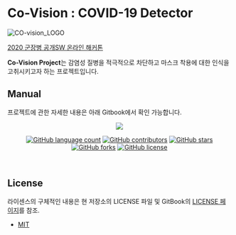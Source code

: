 # Co-Vision : COVID-19 Detector
![CO-vision\_LOGO](https://user-images.githubusercontent.com/41141851/97099932-c0968d00-16d1-11eb-96b0-1afd2c0c455f.PNG)

[2020 군장병 공개SW 온라인 해커톤](https://osam.kr/main/page.jsp?pid=offline.offline19)

**Co-Vision Project**는 감염성 질병을 적극적으로 차단하고 마스크 착용에 대한 인식을 고취시키고자 하는 프로젝트입니다.

## Manual
프로젝트에 관한 자세한 내용은 아래 Gitbook에서 확인 가능합니다.
<p align="center">
<a href="https://co-vision.gitbook.io/co-vision-1//">
<img src="https://img.shields.io/badge/GitBook-project_doc-blue?&style=for-the-badge&logo=github">
</a>
</p>

<p align="center">
	<a href="https://github.com/osamhack2020/IoT_COVID19-Detector_CO-vision/search?l=TSX&type=code"><img alt="GitHub language count" src="https://img.shields.io/github/languages/count/osamhack2020/IoT_COVID19-Detector_CO-vision"></a>
	<a href="https://github.com/osamhack2020/IoT_COVID19-Detector_CO-vision/graphs/contributors"><img alt="GitHub contributors" src="https://img.shields.io/github/contributors/osamhack2020/IoT_COVID19-Detector_CO-vision?color=success"></a>
	<a href="https://github.com/osamhack2020/IoT_COVID19-Detector_CO-vision/stargazers"><img alt="GitHub stars" src="https://img.shields.io/github/stars/osamhack2020/IoT_COVID19-Detector_CO-vision"></a>
	<a href="https://github.com/osamhack2020/IoT_COVID19-Detector_CO-vision/network"><img alt="GitHub forks" src="https://img.shields.io/github/forks/osamhack2020/IoT_COVID19-Detector_CO-vision"></a>
	<a href="https://github.com/osamhack2020/IoT_COVID19-Detector_CO-vision/blob/master/LICENSE"><img alt="GitHub license" src="https://img.shields.io/github/license/osamhack2020/IoT_COVID19-Detector_CO-vision"></a>
</p>
<br>

## License
라이센스의 구체적인 내용은 현 저장소의 LICENSE 파일 및 GitBook의 <a href="https://co-vision.gitbook.io/co-vision-1/license/">LICENSE 페이지</a>를 참조.

* [MIT](https://github.com/osam2020-WEB/Sample-ProjectName-TeamName/blob/master/license.md)

